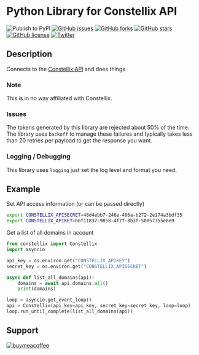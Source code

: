 # Python Library for Constellix API

![Publish to PyPI](https://github.com/aperim/python-constellix/workflows/Publish%20Python%20%F0%9F%90%8D%20distributions%20%F0%9F%93%A6%20to%20PyPI%20and%20TestPyPI/badge.svg) [![GitHub issues](https://img.shields.io/github/issues/aperim/python-constellix?style=plastic)](https://github.com/aperim/python-constellix/issues) [![GitHub forks](https://img.shields.io/github/forks/aperim/python-constellix?style=plastic)](https://github.com/aperim/python-constellix/network) [![GitHub stars](https://img.shields.io/github/stars/aperim/python-constellix?style=plastic)](https://github.com/aperim/python-constellix/stargazers) [![GitHub license](https://img.shields.io/github/license/aperim/python-constellix?style=plastic)](https://github.com/aperim/python-constellix/blob/main/LICENSE.txt) [![Twitter](https://img.shields.io/twitter/url?style=social)](https://twitter.com/intent/tweet?text=Wow:&url=https%3A%2F%2Fgithub.com%2Faperim%2Fpython-constellix)

## Description

Connects to the [Constellix API](https://api-docs.constellix.com/) and does things

### Note

This is in no way affiliated with Constellix.

### Issues

The tokens generated by this library are rejected about 50% of the time.
The library uses `backoff` to manage these failures and typically takes less than 20 retries per payload to get the response you want.

### Logging / Debugging

This library uses `logging` just set the log level and format you need.

## Example

Set API access information (or can be passed directly)

```bash
export CONSTELLIX_APISECRET=48d4ebb7-246e-406a-b272-2e174a3bdf35
export CONSTELLIX_APIKEY=b6f11837-9858-4f7f-8b3f-50057355e8e9
```

Get a list of all domains in account

```python
from constellix import Constellix
import asyncio

api_key = os.environ.get("CONSTELLIX_APIKEY")
secret_key = os.environ.get("CONSTELLIX_APISECRET")

async def list_all_domains(api):
	domains = await api.domains.all()
	print(domains)

loop = asyncio.get_event_loop()
api = Constellix(api_key=api_key, secret_key=secret_key, loop=loop)
loop.run_until_complete(list_all_domains(api))
```

## Support

[![buymeacoffee](https://cdn.buymeacoffee.com/buttons/v2/default-yellow.png)](https://www.buymeacoffee.com/troykelly)

